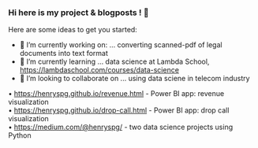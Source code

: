 ### Hi here is my project & blogposts ! 👋

Here are some ideas to get you started:

- 🔭 I’m currently working on: ... converting scanned-pdf of legal documents into text format  
- 🌱 I’m currently learning ... data science at Lambda School, https://lambdaschool.com/courses/data-science
- 👯 I’m looking to collaborate on ... using data sciene in telecom industry

•	https://henryspg.github.io/revenue.html  	    -  Power BI app: revenue visualization  
•	https://henryspg.github.io/drop-call.html   	-  Power BI app: drop call visualization  
•	https://medium.com/@henryspg/  		            -  two data science projects using Python  
